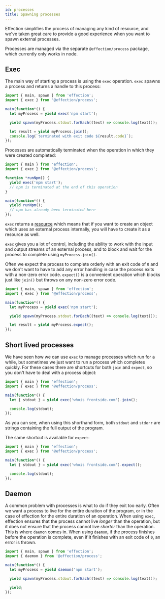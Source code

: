 ```yaml
---
id: processes
title: Spawning processes
---
```


Effection simplifies the process of managing any kind of resource, and we've
taken great care to provide a good experience when you want to spawn external
processes.

Processes are managed via the separate `@effection/process` package, which
currently only works in node.

## Exec

The main way of starting a process is using the `exec` operation. `exec` spawns
a process and returns a handle to this process:

``` typescript
import { main, spawn } from 'effection';
import { exec } from '@effection/process';

main(function*() {
  let myProcess = yield exec('npm start');

  yield spawn(myProcess.stdout.forEach((text) => console.log(text)));

  let result = yield myProcess.join();
  console.log(`terminated with exit code ${result.code}`);
});
```

Processes are automatically terminated when the operation in which they were
created completed:

``` typescript
import { main } from 'effection';
import { exec } from '@effection/process';

function *runNpm() {
  yield exec('npm start');
  // npm is terminated at the end of this operation
}

main(function*() {
  yield runNpm();
  // npm has already been terminated here
});
```

`exec` returns a [resource][] which means that if you want to create an object
which uses an external process internally, you will have to create it as a
resource as well.

`exec` gives you a lot of control, including the ability to work with the
input and output streams of an external process, and to block and wait for
the process to complete using `myProcess.join()`.

Often we expect the process to complete orderly with an exit code of `0`
and we don't want to have to add any error handling in case the process
exits with a non-zero error code. `expect()` is a convenient operation
which blocks just like `join()` but throws on any non-zero error code.

``` typescript
import { main, spawn } from 'effection';
import { exec } from '@effection/process';

main(function*() {
  let myProcess = yield exec('npm start');

  yield spawn(myProcess.stdout.forEach((text) => console.log(text)));

  let result = yield myProcess.expect();
});
```

## Short lived processes

We have seen how we can use `exec` to manage processes which run for a while,
but sometimes we just want to run a process which completes quickly. For these
cases there are shortcuts for both `join` and `expect`, so you don't have to
deal with a process object:

``` typescript
import { main } from 'effection';
import { exec } from '@effection/process';

main(function*() {
  let { stdout } = yield exec('whois frontside.com').join();

  console.log(stdout);
});
```

As you can see, when using this shorthand form, both `stdout` and `stderr` are
strings containing the full output of the program.

The same shortcut is available for `expect`:

``` typescript
import { main } from 'effection';
import { exec } from '@effection/process';

main(function*() {
  let { stdout } = yield exec('whois frontside.com').expect();

  console.log(stdout);
});
```

## Daemon

A common problem with processes is what to do if they exit too early. Often we
want a process to live for the entire duration of the program, or in the case
of effection for the entire duration of an operation. When using `exec`,
effection ensures that the process cannot live *longer* than the operation, but
it does not ensure that the process cannot live *shorter* than the operation.
This is where `daemon` comes in. When using `daemon`, if the process finishes
before the operation is complete, even if it finishes with an exit code of `0`,
an error is thrown.

``` typescript
import { main, spawn } from 'effection';
import { daemon } from '@effection/process';

main(function*() {
  let myProcess = yield daemon('npm start');

  yield spawn(myProcess.stdout.forEach((text) => console.log(text)));

  yield;
});
```

[resource]: /docs/guides/resources
